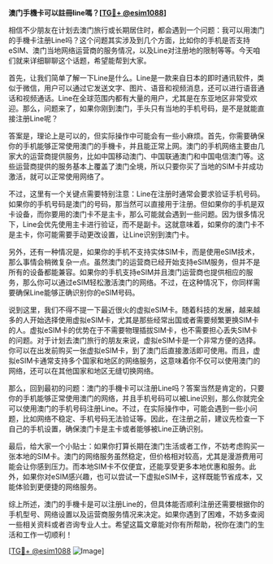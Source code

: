 **澳门手機卡可以註冊line嗎？[[TG💪+ @esim1088](https://t.me/s/esim1088)]**

相信不少朋友在计划去澳门旅行或长期居住时，都会遇到一个问题：我可以用澳门的手機卡注册Line吗？这个问题其实涉及到几个方面，比如你的手机是否支持eSIM、澳门当地网络运营商的服务情况，以及Line对注册地的限制等等。今天咱们就来详细聊聊这个话题，希望能帮到大家。

首先，让我们简单了解一下Line是什么。Line是一款来自日本的即时通讯软件，类似于微信，用户可以通过它发送文字、图片、语音和视频消息，还可以进行语音通话和视频通话。Line在全球范围内都有大量的用户，尤其是在东亚地区非常受欢迎。那么，问题来了，如果你刚到澳门，手头只有当地的手机号码，是不是就能直接注册Line呢？

答案是，理论上是可以的，但实际操作中可能会有一些小麻烦。首先，你需要确保你的手机能够正常使用澳门的手機卡，并且能正常上网。澳门的手机网络主要由几家大的运营商提供服务，比如中国移动澳门、中国联通澳门和中国电信澳门等。这些运营商提供的服务基本上覆盖了澳门全境，所以只要你买了当地的SIM卡并成功激活，就可以正常使用网络了。

不过，这里有一个关键点需要特别注意：Line在注册时通常会要求验证手机号码。如果你的手机号码是澳门的号码，那当然可以直接用于注册。但如果你的手机是双卡设备，而你要用的澳门卡不是主卡，那么可能就会遇到一些问题。因为很多情况下，Line会优先使用主卡进行验证，而不是副卡。这就意味着，如果你的澳门卡不是主卡，你可能需要手动更改设置，让Line识别到澳门卡。

另外，还有一种情况是，如果你的手机不支持实体SIM卡，而是使用eSIM技术，那么事情会稍微复杂一点。虽然澳门的运营商已经开始支持eSIM服务，但并不是所有的设备都能兼容。如果你的手机支持eSIM并且澳门运营商也提供相应的服务，那么你可以通过eSIM轻松激活澳门的网络。不过，在这种情况下，你同样需要确保Line能够正确识别你的eSIM号码。

说到这里，我们不得不提一下最近很火的虚拟eSIM卡。随着科技的发展，越来越多的人开始选择使用虚拟eSIM卡，尤其是那些经常出国或者需要频繁更换SIM卡的人。虚拟eSIM卡的优势在于不需要物理插拔SIM卡，也不需要担心丢失SIM卡的问题。对于计划去澳门旅行的朋友来说，虚拟eSIM卡是一个非常方便的选择。你可以在出发前购买一张虚拟eSIM卡，到了澳门后直接激活即可使用。而且，虚拟eSIM卡通常支持多个国家和地区的网络服务，这意味着你不仅可以使用澳门的网络，还可以在其他国家和地区无缝切换网络。

那么，回到最初的问题：澳门的手機卡可以注册Line吗？答案当然是肯定的，只要你的手机能够正常使用澳门的网络，并且手机号码可以被Line识别，那么你就完全可以使用澳门的手机号码注册Line。不过，在实际操作中，可能会遇到一些小问题，比如网络不稳定、手机号码无法验证等。因此，在注册之前，建议先检查一下自己的手机设置，确保澳门卡是主卡或者能够被Line正确识别。

最后，给大家一个小贴士：如果你打算长期在澳门生活或者工作，不妨考虑购买一张本地的SIM卡。澳门的网络服务虽然稳定，但价格相对较高，尤其是漫游费用可能会让你感到压力。而本地SIM卡不仅便宜，还能享受更多本地优惠和服务。此外，如果你对eSIM感兴趣，也可以尝试一下虚拟eSIM卡，这样既能节省成本，又能体验到更便捷的网络服务。

综上所述，澳门的手機卡是可以注册Line的，但具体能否顺利注册还需要根据你的手机型号、网络设置以及运营商服务情况来决定。如果你遇到了困难，不妨多查阅一些相关资料或者咨询专业人士。希望这篇文章能对你有所帮助，祝你在澳门的生活和工作一切顺利！

[[TG💪+ @esim1088](https://t.me/s/esim1088) ![Image](https://i.postimg.cc/4NQfJmqS/Snipaste-2025-05-13-00-14-12.png)]